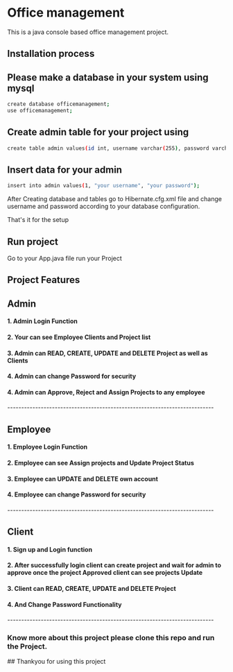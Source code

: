 # Office management

This is a java console based office management project.

## Installation process

## Please make a database in your system using mysql

```bash
create database officemanagement;
use officemanagement;
```

## Create admin table for your project using
```bash
create table admin values(id int, username varchar(255), password varchar(255));
```
## Insert data for your admin

```bash
insert into admin values(1, "your username", "your password");
```

After Creating database and tables go to Hibernate.cfg.xml file and change username and password according to your database configuration. 

That's it for the setup

## Run project
Go to your App.java file run your Project

## Project Features

<h2>Admin</h2>
<h4> 1. Admin Login Function</h4>
<h4> 2. Your can see Employee Clients and Project list</h4>
<h4> 3. Admin can READ, CREATE, UPDATE and DELETE Project as well as Clients</h4>
<h4> 4. Admin can change Password for security</h4>
<h4> 4. Admin can Approve, Reject and Assign Projects to any employee </h4>
--------------------------------------------------------------------------

<h2>Employee</h2>
<h4> 1. Employee Login Function</h4>
<h4> 2. Employee can see Assign projects and Update Project Status </h4>
<h4> 3. Employee can UPDATE and DELETE own account </h4>
<h4> 4. Employee can change Password for security</h4>
--------------------------------------------------------------------------

<h2>Client</h2>
<h4> 1. Sign up and Login function</h4>
<h4> 2. After successfully login client can create project and wait for admin to approve once the project Approved client can see projects Update </h4>
<h4> 3. Client can READ, CREATE, UPDATE and DELETE Project </h4>
<h4> 4. And Change Password Functionality</h4>
--------------------------------------------------------------------------

<h3>Know more about this project please clone this repo and run the Project. </h3>
## Thankyou for using this project